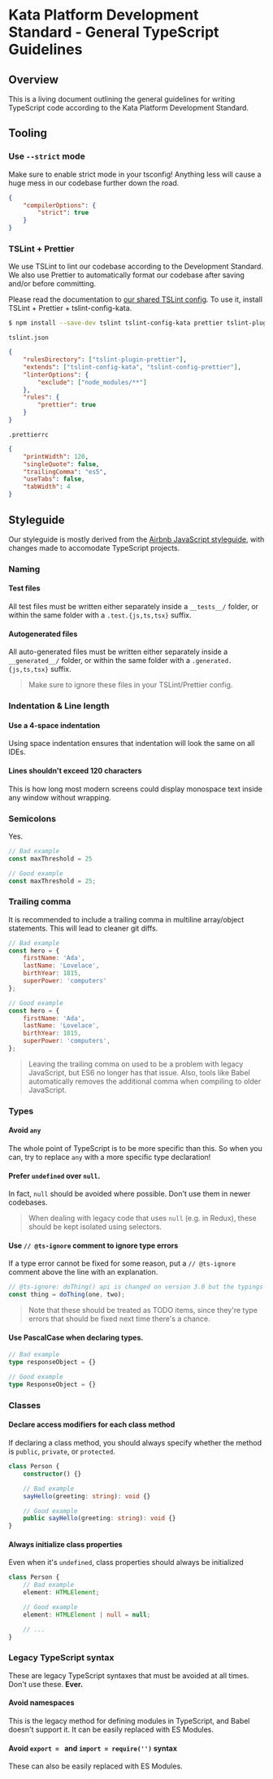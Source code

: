 # Kata Platform Development Standard - General TypeScript Guidelines

## Overview

This is a living document outlining the general guidelines for writing TypeScript code according to the Kata Platform Development Standard.

## Tooling

### Use `--strict` mode

Make sure to enable strict mode in your tsconfig! Anything less will cause a huge mess in our codebase further down the road.

```json
{
    "compilerOptions": {
        "strict": true
    }
}
```

### TSLint + Prettier

We use TSLint to lint our codebase according to the Development Standard. We also use Prettier to automatically format our codebase after saving and/or before committing.

Please read the documentation to [our shared TSLint config](https://github.com/kata-ai/tslint-config-kata). To use it, install TSLint + Prettier + tslint-config-kata.

```bash
$ npm install --save-dev tslint tslint-config-kata prettier tslint-plugin-prettier tslint-config-prettier
```

`tslint.json`

```json
{
    "rulesDirectory": ["tslint-plugin-prettier"],
    "extends": ["tslint-config-kata", "tslint-config-prettier"],
    "linterOptions": {
        "exclude": ["node_modules/**"]
    },
    "rules": {
        "prettier": true
    }
}
```

`.prettierrc`

```json
{
    "printWidth": 120,
    "singleQuote": false,
    "trailingComma": "es5",
    "useTabs": false,
    "tabWidth": 4
}
```

## Styleguide

Our styleguide is mostly derived from the [Airbnb JavaScript styleguide](https://github.com/airbnb/javascript), with changes made to accomodate TypeScript projects.

### Naming

#### Test files

All test files must be written either separately inside a `__tests__/` folder, or within the same folder with a `.test.{js,ts,tsx}` suffix.

#### Autogenerated files

All auto-generated files must be written either separately inside a `__generated__/` folder, or within the same folder with a `.generated.{js,ts,tsx}` suffix.

> Make sure to ignore these files in your TSLint/Prettier config.

### Indentation & Line length

#### Use a 4-space indentation

Using space indentation ensures that indentation will look the same on all IDEs.

#### Lines shouldn't exceed 120 characters

This is how long most modern screens could display monospace text inside any window without wrapping.

### Semicolons

Yes.

```ts
// Bad example
const maxThreshold = 25

// Good example
const maxThreshold = 25;
```

### Trailing comma

It is recommended to include a trailing comma in multiline array/object statements. This will lead to cleaner git diffs.

```js
// Bad example
const hero = {
    firstName: 'Ada',
    lastName: 'Lovelace',
    birthYear: 1815,
    superPower: 'computers'
};

// Good example
const hero = {
    firstName: 'Ada',
    lastName: 'Lovelace',
    birthYear: 1815,
    superPower: 'computers',
};
```

> Leaving the trailing comma on used to be a problem with legacy JavaScript, but ES6 no longer has that issue. Also, tools like Babel automatically removes the additional comma when compiling to older JavaScript.

### Types

#### Avoid `any`

The whole point of TypeScript is to be more specific than this. So when you can, try to replace `any` with a more specific type declaration!

#### Prefer `undefined` over `null`.

In fact, `null` should be avoided where possible. Don't use them in newer codebases.

> When dealing with legacy code that uses `null` (e.g. in Redux), these should be kept isolated using selectors.

#### Use `// @ts-ignore` comment to ignore type errors

If a type error cannot be fixed for some reason, put a `// @ts-ignore` comment above the line with an explanation.

```ts
// @ts-ignore: doThing() api is changed on version 3.0 but the typings haven't been updated yet
const thing = doThing(one, two);
```

> Note that these should be treated as TODO items, since they're type errors that should be fixed next time there's a chance.

#### Use PascalCase when declaring types.

```ts
// Bad example
type responseObject = {}

// Good example
type ResponseObject = {}
```

### Classes

#### Declare access modifiers for each class method

If declaring a class method, you should always specify whether the method is `public`, `private`, or `protected`.

```ts
class Person {
    constructor() {}

    // Bad example
    sayHello(greeting: string): void {}

    // Good example
    public sayHello(greeting: string): void {}
}
```

#### Always initialize class properties

Even when it's `undefined`, class properties should always be initialized

```ts
class Person {
    // Bad example
    element: HTMLElement;

    // Good example
    element: HTMLElement | null = null;

    // ...
}
```

### Legacy TypeScript syntax

These are legacy TypeScript syntaxes that must be avoided at all times. Don't use these. **Ever.**

#### Avoid namespaces

This is the legacy method for defining modules in TypeScript, and Babel doesn't support it. It can be easily replaced with ES Modules.

#### Avoid `export = ` and `import = require('')` syntax

These can also be easily replaced with ES Modules.
